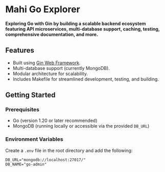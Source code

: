 # Mahi Go Explorer  

**Exploring Go with Gin by building a scalable backend ecosystem featuring API microservices, multi-database support, caching, testing, comprehensive documentation, and more.**  

## Features  
- Built using [Gin Web Framework](https://gin-gonic.com/).  
- Multi-database support (currently MongoDB).  
- Modular architecture for scalability.  
- Includes Makefile for streamlined development, testing, and building.  

## Getting Started  

### Prerequisites  
- Go (version 1.20 or later recommended)  
- MongoDB (running locally or accessible via the provided `DB_URL`)  

### Environment Variables  
Create a `.env` file in the root directory and add the following:  
```env
DB_URL="mongodb://localhost:27017/"
DB_NAME="go-admin"
